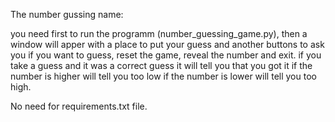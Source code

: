 The number gussing name:

you need first to run the programm (number_guessing_game.py), then a window will apper with a place to put your guess and another buttons to ask you if you want to guess, reset the game, reveal the number and exit.
if you take a guess and it was a correct guess it will tell you that you got it if the number is higher will tell you too low if the number is lower will tell you too high.


No need for requirements.txt file.
